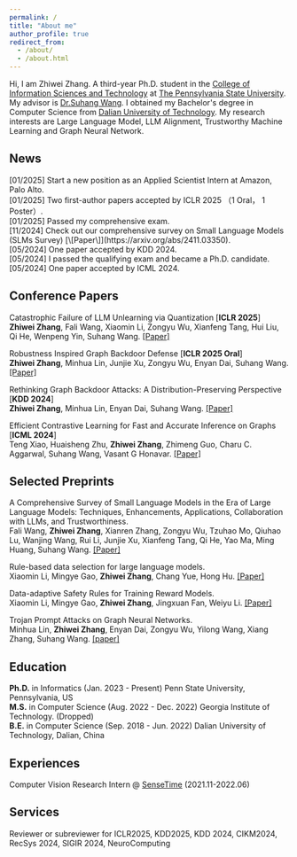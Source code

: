 ```yaml
---
permalink: /
title: "About me"
author_profile: true
redirect_from: 
  - /about/
  - /about.html
---
```


Hi, I am Zhiwei Zhang. A third-year Ph.D. student in the [College of Information Sciences and Technology](https://ist.psu.edu/) at [The Pennsylvania State University](https://www.psu.edu/). My advisor is [Dr.Suhang Wang](https://suhangwang.ist.psu.edu/). I obtained my Bachelor's degree in Computer Science from [Dalian University of Technology](https://en.dlut.edu.cn/). My research interests are Large Language Model, LLM Alignment, Trustworthy Machine Learning and Graph Neural Network.

<h2>News</h2>
[01/2025] Start a new position as an Applied Scientist Intern at Amazon, Palo Alto.<br>
[01/2025] Two first-author papers accepted by ICLR 2025 （1 Oral， 1 Poster）.<br>
[01/2025] Passed my comprehensive exam.<br>
[11/2024] Check out our comprehensive survey on Small Language Models (SLMs Survey) [\[Paper\]](https://arxiv.org/abs/2411.03350).<br>
[05/2024] One paper accepted by KDD 2024.<br>
[05/2024] I passed the qualifying exam and became a Ph.D. candidate.<br>
[05/2024] One paper accepted by ICML 2024.


<h2>Conference Papers</h2>

Catastrophic Failure of LLM Unlearning via Quantization [<b>ICLR 2025</b>]<br>
**Zhiwei Zhang**, Fali Wang, Xiaomin Li, Zongyu Wu, Xianfeng Tang, Hui Liu, Qi He, Wenpeng Yin, Suhang Wang. [\[Paper\]](https://arxiv.org/pdf/2410.16454)

Robustness Inspired Graph Backdoor Defense [<b>ICLR 2025 Oral</b>]<br>
**Zhiwei Zhang**, Minhua Lin, Junjie Xu, Zongyu Wu, Enyan Dai, Suhang Wang. [\[Paper\]](https://arxiv.org/pdf/2406.09836)

Rethinking Graph Backdoor Attacks: A Distribution-Preserving Perspective [<b>KDD 2024</b>]<br>
**Zhiwei Zhang**, Minhua Lin, Enyan Dai, Suhang Wang. [\[Paper\]](https://arxiv.org/abs/2405.10757) 

Efficient Contrastive Learning for Fast and Accurate Inference on Graphs [<b>ICML 2024</b>]<br>
Teng Xiao, Huaisheng Zhu, **Zhiwei Zhang**, Zhimeng Guo, Charu C. Aggarwal, Suhang Wang, Vasant G Honavar. [\[Paper\]](https://openreview.net/forum?id=vsy21Xodrt&referrer=%5Bthe%20profile%20of%20Vasant%20G%20Honavar%5D(%2Fprofile%3Fid%3D~Vasant_G_Honavar1))

<h2>Selected Preprints</h2>

A Comprehensive Survey of Small Language Models in the Era of Large Language Models: Techniques, Enhancements, Applications, Collaboration with LLMs, and Trustworthiness.<br>
Fali Wang, **Zhiwei Zhang**, Xianren Zhang, Zongyu Wu, Tzuhao Mo, Qiuhao Lu, Wanjing Wang, Rui Li, Junjie Xu, Xianfeng Tang, Qi He, Yao Ma, Ming Huang, Suhang Wang. [\[Paper\]](https://arxiv.org/abs/2411.03350)

Rule-based data selection for large language models.<br>
Xiaomin Li, Mingye Gao, **Zhiwei Zhang**, Chang Yue, Hong Hu. [\[Paper\]](https://arxiv.org/pdf/2410.04715)

Data-adaptive Safety Rules for Training Reward Models.<br>
Xiaomin Li, Mingye Gao, **Zhiwei Zhang**, Jingxuan Fan, Weiyu Li. [\[Paper\]](https://arxiv.org/abs/2501.15453)

Trojan Prompt Attacks on Graph Neural Networks.<br>
Minhua Lin, **Zhiwei Zhang**, Enyan Dai, Zongyu Wu, Yilong Wang, Xiang Zhang, Suhang Wang. [\[paper\]](https://arxiv.org/pdf/2410.13974)

<h2>Education</h2>

**Ph.D.** in Informatics (Jan. 2023 - Present) Penn State University, Pennsylvania, US<br>
**M.S.** in Computer Science (Aug. 2022 - Dec. 2022) Georgia Institute of Technology. (Dropped)<br>
**B.E.** in Computer Science (Sep. 2018 - Jun. 2022) Dalian University of Technology, Dalian, China



<h2>Experiences</h2>

Computer Vision Research Intern @ [SenseTime](https://www.sensetime.com/en)         (2021.11-2022.06)

<h2>Services</h2>

Reviewer or subreviewer for ICLR2025, KDD2025, KDD 2024, CIKM2024, RecSys 2024, SIGIR 2024, NeuroComputing
